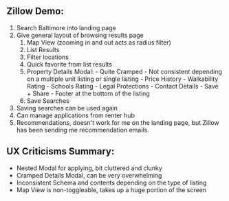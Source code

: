 ## Zillow Demo:
1. Search Baltimore into landing page
2. Give general layout of browsing results page
	1. Map View (zooming in and out acts as radius filter)
	2. List Results
	3. Filter locations
	4. Quick favorite from list results
	5. Property Details Modal:
			- Quite Cramped
			- Not consistent depending on a multiple unit listing or single listing
			- Price History
			- Walkability Rating
			- Schools Rating
			- Legal Protections
			- Contact Details
			- Save + Share
			- Footer at the bottom of the listing
	6. Save Searches
3. Saving searches can be used again
4. Can manage applications from renter hub
5. Recommendations, doesn't work for me on the landing page, but Zillow has been sending me recommendation emails.
## UX Criticisms Summary:
- Nested Modal for applying, bit cluttered and clunky
- Cramped Details Modal, can be very overwhelming
- Inconsistent Schema and contents depending on the type of listing
- Map View is non-toggleable, takes up a huge portion of the screen